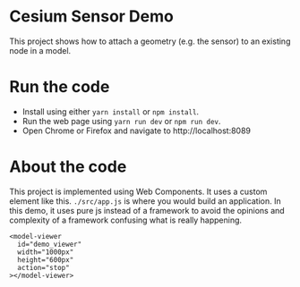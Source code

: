 # Cesium Sensor Demo
This project shows how to attach a geometry (e.g. the sensor) to an existing node in a model. 

# Run the code
* Install using either `yarn install` or `npm install`. 
* Run the web page using `yarn run dev` or `npm run dev`.
* Open Chrome or Firefox and navigate to http://localhost:8089

# About the code
This project is implemented using Web Components. It uses a custom element like this. `./src/app.js` is where you would build an application. In this demo, it uses pure js instead of a framework to avoid the opinions and complexity of a framework confusing what is really happening. 

```
<model-viewer 
  id="demo_viewer" 
  width="1000px" 
  height="600px" 
  action="stop"
></model-viewer>
```